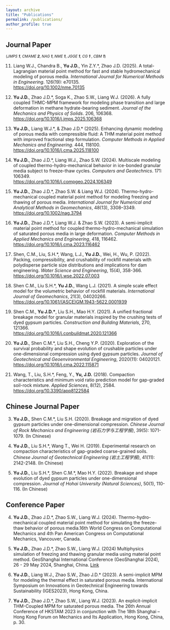 ```yaml
---
layout: archive
title: "Publications"
permalink: /publications/
author_profile: true
---
```

## Journal Paper

<small>(*JMPS* ***1***,
 *CMAME* ***2***,
 *NAG* ***1***,
 *NME* ***1***,
 *JGGE* ***1***,
 *CG* ***1*** ,
 *CBM* ***1***)</small>
 
11. Liang W.J., Chandra B., **Yu J.D.**, Yin Z.Y.\*, Zhao J.D. (2025). A total-Lagrangian material point method for fast and stable hydromechanical modeling of porous media. *International Journal for Numerical Methods in Engineering*. 126(19): e70135. 
<br /><https://doi.org/10.1002/nme.70135>

10.  **Yu J.D.**, Zhao J.D.\*, Soga K., Zhao S.W., Liang W.J. (2026). A fully coupled THMC-MPM framework for modeling phase transition and large deformation in methane hydrate-bearing sediment. *Journal of the Mechanics and Physics of Solids*. 206, 106368.
<br /><https://doi.org/10.1016/j.jmps.2025.106368>

9.  **Yu J.D.**, Liang W.J.\*, & Zhao J.D.* (2025). Enhancing dynamic modeling of porous media with compressible fluid: A THM material point method with improved fractional step formulation. *Computer Methods in Applied Mechanics and Engineering*. 444, 118100.
<br /><https://doi.org/10.1016/j.cma.2025.118100>

8.  **Yu J.D.**, Zhao J.D.\*, Liang W.J., Zhao S.W. (2024). Multiscale modeling of coupled thermo-hydro-mechanical behavior in ice-bonded granular media subject to freeze-thaw cycles. *Computers and Geotechnics*. 171: 106349.
<br /><https://doi.org/10.1016/j.compgeo.2024.106349>
   
7.  **Yu J.D.**, Zhao J.D.\*, Zhao S.W. & Liang W.J. (2024). Thermo-hydro-mechanical coupled material point method for modeling freezing and thawing of porous media.
*International Journal for Numerical and Analytical Methods in Geomechanics*,
48(13), 3308–3349.
<br /><https://doi.org/10.1002/nag.3794>
   
6.  **Yu J.D.**, Zhao J.D.\*, Liang W.J. & Zhao S.W. (2023). A semi-implicit material point method for coupled thermo-hydro-mechanical simulation of saturated porous media in large deformation. 
*Computer Methods in Applied Mechanics and Engineering*,
418, 116462.
<br /><https://doi.org/10.1016/j.cma.2023.116462>

5.   Shen, C.M., Liu, S.H.\*, Wang, L.J., **Yu J.D.**, Wei, H., Wu, P. (2022). Packing, compressibility, and crushability of rockfill materials with polydisperse particle size distributions and implications for dam engineering. *Water Science and Engineering*, 15(4), 358-366.
<br /><https://doi.org/10.1016/j.wse.2022.07.003>

4.   Shen C.M., Liu S.H.\*, **Yu J.D.**, Wang L.J. (2021). A simple scale effect model for the volumetric behavior of rockfill materials. *International Journal of Geomechanics*, 21(3), 04020266.
<br /><https://doi.org/10.1061/(ASCE)GM.1943-5622.0001939>

3.   Shen C.M., **Yu J.D.\***, Liu S.H., Mao H.Y. (2021). A unified fractional breakage model for granular materials inspired by the crushing tests of dyed gypsum particles. *Construction and Building Materials*, 270, 121366.
<br /><https://doi.org/10.1016/j.conbuildmat.2020.121366>

2.   **Yu J.D.**, Shen C.M.\*, Liu S.H., Cheng Y.P. (2020). Exploration of the survival probability and shape evolution of crushable particles under one-dimensional compression using dyed gypsum particles. *Journal of Geotechnical and Geoenvironmental Engineering*, 2020(11): 04020121.
<br /><https://doi.org/10.1016/j.cma.2022.115871>

1.   Wang, T., Liu, S.H.\*, Feng, Y., **Yu, J.D.** (2018). Compaction characteristics and minimum void ratio prediction model for gap-graded soil-rock mixture. *Applied Sciences*, 8(12), 2584.
<br /><https://doi.org/10.3390/app8122584>

## Chinese Journal Paper

3.   **Yu J.D.**, Shen C.M.\*, Liu S.H. (2020). Breakage and migration of dyed gypsum particles under one-dimensional compression. *Chinese Journal of Rock Mechanics and Engineering (岩石力学与工程学报)*, 39(5): 1071-1079. (In Chinese) 

2.   **Yu J.D.**, Liu S.H.\*, Wang T., Wei H. (2019). Experimental research on compaction characteristics of gap-graded coarse-grained soils. *Chinese Journal of Geotechnical Engineering (岩土工程学报)*, 41(11): 2142-2148. (In Chinese) 

1.   **Yu J.D.**, Liu S.H.\*, Shen C.M.\*, Mao H.Y. (2022). Breakage and shape evolution of dyed gypsum particles under one-dimensional compression. *Journal of Hohai University (Natural Sciences)*, 50(1), 110-116. (In Chinese) 

## Conference Paper

4. **Yu J.D.**, Zhao J.D.\*, Zhao S.W., Liang W.J. (2024). Thermo-hydro-mechanical coupled material point method for simulating the freeze-thaw behavior of porous media.16th World Congress on Computational Mechanics and 4th Pan American Congress on Computational Mechanics, Vancouver, Canada.

3. **Yu J.D.**, Zhao J.D.\*,  Zhao S.W., Liang W.J. (2024) Multiphysics simulation of freezing and thawing granular media using material point method. GeoShanghai International Conference (GeoShanghai 2024), 26 - 29 May 2024, Shanghai, China. [Link](https://doi.org/10.1088/1755-1315/1330/1/012035)
   
2. **Yu J.D.**, Liang W.J., Zhao S.W., Zhao J.D.\* (2023). A semi-implicit MPM for modeling the thermal effect in saturated porous media. International Symposium on Innovations in Geotechnical Engineering towards Sustainability (IGES2023), Hong Kong, China.
   
1. **Yu J.D.**, Zhao J.D.\*, Zhao S.W., Liang W.J. (2023). An explicit-implicit THM-Coupled MPM for saturated porous media. The 26th Annual Conference of HKSTAM 2023 in conjunction with The 18th Shanghai – Hong Kong Forum on Mechanics and Its Application, Hong Kong, China, p. 30.
